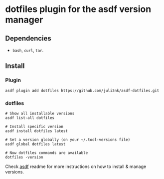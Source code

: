 # dotfiles plugin for the asdf version manager

## Dependencies

- `bash`, `curl`, `tar`.

## Install
### Plugin

```shell
asdf plugin add dotfiles https://github.com/juli3nk/asdf-dotfiles.git
```

### dotfiles

```shell
# Show all installable versions
asdf list-all dotfiles

# Install specific version
asdf install dotfiles latest

# Set a version globally (on your ~/.tool-versions file)
asdf global dotfiles latest

# Now dotfiles commands are available
dotfiles -version
```

Check [asdf](https://github.com/asdf-vm/asdf) readme for more instructions on how to install & manage versions.
